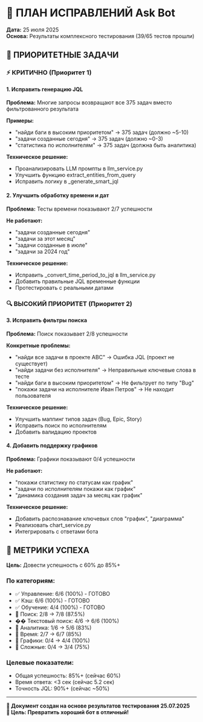 # 🔧 ПЛАН ИСПРАВЛЕНИЙ Ask Bot

**Дата:** 25 июля 2025  
**Основа:** Результаты комплексного тестирования (39/65 тестов прошли)

## 🎯 ПРИОРИТЕТНЫЕ ЗАДАЧИ

### ⚡ **КРИТИЧНО (Приоритет 1)**

#### 1. **Исправить генерацию JQL** 
**Проблема:** Многие запросы возвращают все 375 задач вместо фильтрованного результата

**Примеры:**
- "найди баги в высоким приоритетом" → 375 задач (должно ~5-10)
- "задачи созданные сегодня" → 375 задач (должно ~0-3)
- "статистика по исполнителям" → 375 задач (должна быть аналитика)

**Техническое решение:**
- Проанализировать LLM промпты в llm_service.py
- Улучшить функцию extract_entities_from_query
- Исправить логику в _generate_smart_jql

#### 2. **Улучшить обработку времени и дат**
**Проблема:** Тесты времени показывают 2/7 успешности

**Не работают:**
- "задачи созданные сегодня" 
- "задачи за этот месяц"
- "задачи созданные в июле"
- "задачи за 2024 год"

**Техническое решение:**
- Исправить _convert_time_period_to_jql в llm_service.py
- Добавить правильные JQL временные функции
- Протестировать с реальными датами

### 🔍 **ВЫСОКИЙ ПРИОРИТЕТ (Приоритет 2)**

#### 3. **Исправить фильтры поиска**
**Проблема:** Поиск показывает 2/8 успешности

**Конкретные проблемы:**
- "найди все задачи в проекте ABC" → Ошибка JQL (проект не существует)
- "найди задачи без исполнителя" → Неправильные ключевые слова в тесте
- "найди баги в высоким приоритетом" → Не фильтрует по типу "Bug"
- "покажи задачи на исполнителе Иван Петров" → Не находит пользователя

**Техническое решение:**
- Улучшить маппинг типов задач (Bug, Epic, Story)
- Исправить поиск по исполнителям
- Добавить валидацию проектов

#### 4. **Добавить поддержку графиков**
**Проблема:** Графики показывают 0/4 успешности

**Не работают:**
- "покажи статистику по статусам как график"
- "задачи по исполнителям покажи как график"
- "динамика создания задач за месяц как график"

**Техническое решение:**
- Добавить распознавание ключевых слов "график", "диаграмма"
- Реализовать chart_service.py
- Интегрировать с ответами бота

## 🎯 МЕТРИКИ УСПЕХА

**Цель:** Довести успешность с 60% до 85%+

### **По категориям:**
- ✅ Управление: 6/6 (100%) - ГОТОВО
- ✅ Кэш: 6/6 (100%) - ГОТОВО  
- ✅ Обучение: 4/4 (100%) - ГОТОВО
- 🎯 Поиск: 2/8 → 7/8 (87.5%)
- �� Текстовый поиск: 4/6 → 6/6 (100%)
- 🎯 Аналитика: 1/6 → 5/6 (83%)
- 🎯 Время: 2/7 → 6/7 (85%)
- 🎯 Графики: 0/4 → 4/4 (100%)
- 🎯 Сложные: 0/4 → 3/4 (75%)

### **Целевые показатели:**
- Общая успешность: 85%+ (сейчас 60%)
- Время ответа: <3 сек (сейчас 5.2 сек)
- Точность JQL: 90%+ (сейчас ~50%)

---

**📝 Документ создан на основе результатов тестирования 25.07.2025**  
**🎯 Цель: Превратить хороший бот в отличный!**
